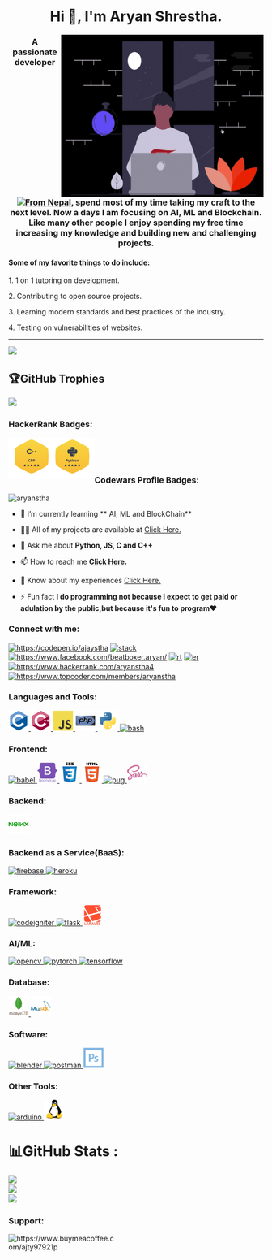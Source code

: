 <h1 align="center">Hi 👋, I'm Aryan Shrestha.</h1>

<img align="right" alt="GIF" src="https://github.com/Aryanstha/Aryanstha/blob/main/aj.gif" width="400" height="320" />
<h3 align="center">A passionate developer <a href="#"><img title="From Nepal" src="https://img.shields.io/badge/From%20-Nepal-red?colorA=%23ff0000&colorB=%23301f5b&style=for-the-badge"></a>, spend most of my time taking my craft to the next level. Now a days I am focusing on AI, ML and Blockchain. Like many other people I enjoy spending my free time increasing my knowledge and building new and challenging projects.</h3>
<h4>Some of my favorite things to do include:</h4>
  <p> 1. 1 on 1 tutoring on development.</p>
  <p> 2. Contributing to open source projects.</p>
  <p> 3. Learning modern standards and best practices of the industry.</p>
  <p> 4. Testing on vulnerabilities of websites.</p>
  
  ---
[![](https://visitcount.itsvg.in/api?id=Aryanstha&icon=9&color=6)](https://visitcount.itsvg.in)


## 🏆GitHub Trophies
![](https://github-profile-trophy.vercel.app/?username=Aryanstha&theme=radical&no-frame=true&no-bg=true&margin-w=4)

<h3 align="left">HackerRank Badges:</h3>
<p><img align="left" src="https://github.com/Aryanstha/Aryanstha/blob/main/bg.png?raw=true" height="80" width="170"/></p><br><br><br>



<h3 align="left">Codewars Profile Badges:</h3>
<p><img align="left" src="https://www.codewars.com/users/Aryanstha/badges/small" alt="aryanstha"/></p><br>



- 🌱 I’m currently learning ** AI, ML and BlockChain**

- 👨‍💻 All of my projects are available at <a href="https://github.com/Aryansth/">Click Here.</a>

- 💬 Ask me about **Python, JS, C and C++**

- 📫 How to reach me **<a href="mailto:ajty97921@gmail.com">Click Here.</a>**

- 📄 Know about my experiences <a href="https://aryanstha.github.io/">Click Here.</a>

- ⚡ Fun fact **I do programming not because I expect to get paid or adulation by the public,but because it's fun to program❤️**

<h3 align="left">Connect with me:</h3>
<p align="left">
<a href="https://codepen.io/https://codepen.io/ajaystha" target="blank"><img align="center" src="https://raw.githubusercontent.com/rahuldkjain/github-profile-readme-generator/master/src/images/icons/Social/codepen.svg" alt="https://codepen.io/ajaystha" height="30" width="40" /></a>
<a href="https://stackoverflow.com/users/stack" target="blank"><img align="center" src="https://raw.githubusercontent.com/rahuldkjain/github-profile-readme-generator/master/src/images/icons/Social/stack-overflow.svg" alt="stack" height="30" width="40" /></a>
<a href="https://fb.com/https://www.facebook.com/beatboxer.aryan/" target="blank"><img align="center" src="https://raw.githubusercontent.com/rahuldkjain/github-profile-readme-generator/master/src/images/icons/Social/facebook.svg" alt="https://www.facebook.com/beatboxer.aryan/" height="30" width="40" /></a>
<a href="https://www.youtube.com/c/rt" target="blank"><img align="center" src="https://raw.githubusercontent.com/rahuldkjain/github-profile-readme-generator/master/src/images/icons/Social/youtube.svg" alt="rt" height="30" width="40" /></a>
<a href="https://www.hackerrank.com/er" target="blank"><img align="center" src="https://raw.githubusercontent.com/rahuldkjain/github-profile-readme-generator/master/src/images/icons/Social/hackerrank.svg" alt="er" height="30" width="40" /></a>
<a href="https://www.hackerearth.com/https://www.hackerrank.com/aryanstha4" target="blank"><img align="center" src="https://raw.githubusercontent.com/rahuldkjain/github-profile-readme-generator/master/src/images/icons/Social/hackerearth.svg" alt="https://www.hackerrank.com/aryanstha4" height="30" width="40" /></a>
<a href="https://www.topcoder.com/members/https://www.topcoder.com/members/aryanstha" target="blank"><img align="center" src="https://raw.githubusercontent.com/rahuldkjain/github-profile-readme-generator/master/src/images/icons/Social/topcoder.svg" alt="https://www.topcoder.com/members/aryanstha" height="30" width="40" /></a> </p>

<h3 align="left">Languages and Tools:</h3>
<p align="left"> <a href="https://www.cprogramming.com/" target="_blank" rel="noreferrer"> <img src="https://raw.githubusercontent.com/devicons/devicon/master/icons/c/c-original.svg" alt="c" width="40" height="40"/> </a> <a href="https://www.w3schools.com/cpp/" target="_blank" rel="noreferrer"> <img src="https://raw.githubusercontent.com/devicons/devicon/master/icons/cplusplus/cplusplus-original.svg" alt="cplusplus" width="40" height="40"/> </a> <a href="https://developer.mozilla.org/en-US/docs/Web/JavaScript" target="_blank" rel="noreferrer"> <img src="https://raw.githubusercontent.com/devicons/devicon/master/icons/javascript/javascript-original.svg" alt="javascript" width="40" height="40"/> </a> <a href="https://www.php.net" target="_blank" rel="noreferrer"> <img src="https://raw.githubusercontent.com/devicons/devicon/master/icons/php/php-original.svg" alt="php" width="40" height="40"/> </a> <a href="https://www.python.org" target="_blank" rel="noreferrer"> <img src="https://raw.githubusercontent.com/devicons/devicon/master/icons/python/python-original.svg" alt="python" width="40" height="40"/> </a> <a href="https://www.gnu.org/software/bash/" target="_blank" rel="noreferrer"> <img src="https://www.vectorlogo.zone/logos/gnu_bash/gnu_bash-icon.svg" alt="bash" width="40" height="40"/> </a> </p>

<h3 align="left">Frontend:</h3>
<p align="left"> <a href="https://babeljs.io/" target="_blank" rel="noreferrer"> <img src="https://www.vectorlogo.zone/logos/babeljs/babeljs-icon.svg" alt="babel" width="40" height="40"/> </a> <a href="https://getbootstrap.com" target="_blank" rel="noreferrer"> <img src="https://raw.githubusercontent.com/devicons/devicon/master/icons/bootstrap/bootstrap-plain-wordmark.svg" alt="bootstrap" width="40" height="40"/> </a> <a href="https://www.w3schools.com/css/" target="_blank" rel="noreferrer"> <img src="https://raw.githubusercontent.com/devicons/devicon/master/icons/css3/css3-original-wordmark.svg" alt="css3" width="40" height="40"/> </a> <a href="https://www.w3.org/html/" target="_blank" rel="noreferrer"> <img src="https://raw.githubusercontent.com/devicons/devicon/master/icons/html5/html5-original-wordmark.svg" alt="html5" width="40" height="40"/> </a> <a href="https://pugjs.org" target="_blank" rel="noreferrer"> <img src="https://cdn.worldvectorlogo.com/logos/pug.svg" alt="pug" width="40" height="40"/> </a> <a href="https://sass-lang.com" target="_blank" rel="noreferrer"> <img src="https://raw.githubusercontent.com/devicons/devicon/master/icons/sass/sass-original.svg" alt="sass" width="40" height="40"/> </a> </p>

<h3 align="left">Backend:</h3>
<p align="left"> <a href="https://www.nginx.com" target="_blank" rel="noreferrer"> <img src="https://raw.githubusercontent.com/devicons/devicon/master/icons/nginx/nginx-original.svg" alt="nginx" width="40" height="40"/> </a> </p>

<h3 align="left">Backend as a Service(BaaS):</h3>
<p align="left"><a href="https://firebase.google.com/" target="_blank" rel="noreferrer"> <img src="https://www.vectorlogo.zone/logos/firebase/firebase-icon.svg" alt="firebase" width="40" height="40"/> </a> <a href="https://heroku.com" target="_blank" rel="noreferrer"> <img src="https://www.vectorlogo.zone/logos/heroku/heroku-icon.svg" alt="heroku" width="40" height="40"/> </a> </p>

<h3 align="left">Framework:</h3>
<p align="left"> <a href="https://codeigniter.com" target="_blank" rel="noreferrer"> <img src="https://cdn.worldvectorlogo.com/logos/codeigniter.svg" alt="codeigniter" width="40" height="40"/> </a> <a href="https://flask.palletsprojects.com/" target="_blank" rel="noreferrer"> <img src="https://www.vectorlogo.zone/logos/pocoo_flask/pocoo_flask-icon.svg" alt="flask" width="40" height="40"/> </a> <a href="https://laravel.com/" target="_blank" rel="noreferrer"> <img src="https://raw.githubusercontent.com/devicons/devicon/master/icons/laravel/laravel-plain-wordmark.svg" alt="laravel" width="40" height="40"/> </a> </p>

<h3 align="left">AI/ML:</h3>
<p align="left"> <a href="https://opencv.org/" target="_blank" rel="noreferrer"> <img src="https://www.vectorlogo.zone/logos/opencv/opencv-icon.svg" alt="opencv" width="40" height="40"/> </a> <a href="https://pytorch.org/" target="_blank" rel="noreferrer"> <img src="https://www.vectorlogo.zone/logos/pytorch/pytorch-icon.svg" alt="pytorch" width="40" height="40"/> </a> <a href="https://www.tensorflow.org" target="_blank" rel="noreferrer"> <img src="https://www.vectorlogo.zone/logos/tensorflow/tensorflow-icon.svg" alt="tensorflow" width="40" height="40"/> </a> </p>

<h3 align="left">Database:</h3>
<p align="left"> <a href="https://www.mongodb.com/" target="_blank" rel="noreferrer"> <img src="https://raw.githubusercontent.com/devicons/devicon/master/icons/mongodb/mongodb-original-wordmark.svg" alt="mongodb" width="40" height="40"/> </a> <a href="https://www.mysql.com/" target="_blank" rel="noreferrer"> <img src="https://raw.githubusercontent.com/devicons/devicon/master/icons/mysql/mysql-original-wordmark.svg" alt="mysql" width="40" height="40"/> </a>  </p>

<h3 align="left">Software:</h3>
<p align="left"> <a href="https://www.blender.org/" target="_blank" rel="noreferrer"> <img src="https://download.blender.org/branding/community/blender_community_badge_white.svg" alt="blender" width="40" height="40"/> </a> <a href="https://postman.com" target="_blank" rel="noreferrer"> <img src="https://www.vectorlogo.zone/logos/getpostman/getpostman-icon.svg" alt="postman" width="40" height="40"/> </a> <a href="https://www.photoshop.com/en" target="_blank" rel="noreferrer"> <img src="https://raw.githubusercontent.com/devicons/devicon/master/icons/photoshop/photoshop-line.svg" alt="photoshop" width="40" height="40"/> </a></p>

<h3 align="left">Other Tools:</h3>
<p align="left"> <a href="https://www.arduino.cc/" target="_blank" rel="noreferrer"> <img src="https://cdn.worldvectorlogo.com/logos/arduino-1.svg" alt="arduino" width="40" height="40"/> </a> <a href="https://www.linux.org/" target="_blank" rel="noreferrer"> <img src="https://raw.githubusercontent.com/devicons/devicon/master/icons/linux/linux-original.svg" alt="linux" width="40" height="40"/> </a> </p>

# 📊GitHub Stats :
![](https://github-readme-stats.vercel.app/api?username=Aryanstha&theme=jolly&hide_border=true&include_all_commits=false&count_private=true)<br/>
![](https://github-readme-streak-stats.herokuapp.com/?user=Aryanstha&theme=jolly&hide_border=true)<br/>
![](https://github-readme-stats.vercel.app/api/top-langs/?username=Aryanstha&theme=jolly&hide_border=true&include_all_commits=false&count_private=true&layout=compact)


<h3 align="left">Support:</h3>
<p><a href="https://www.buymeacoffee.com/https://www.buymeacoffee.com/ajty97921p"> <img align="left" src="https://cdn.buymeacoffee.com/buttons/v2/default-yellow.png" height="50" width="210" alt="https://www.buymeacoffee.com/ajty97921p" /></a></p><br><br>
  
